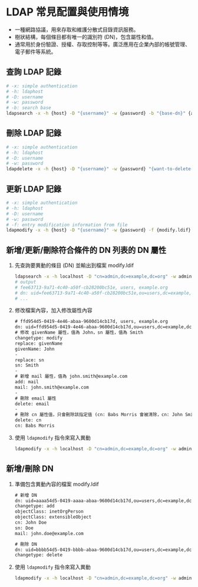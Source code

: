 # LDAP 常見配置與使用情境

- 一種網路協議，用來存取和維護分散式目錄資訊服務。
- 樹狀結構，每個條目都有唯一的識別符 (DN)，包含屬性和值。
- 通常用於身份驗證、授權、存取控制等等。廣泛應用在企業內部的帳號管理、電子郵件等系統。

## 查詢 LDAP 記錄

```sh
# -x: simple authentication
# -h: ldaphost
# -D: username
# -w: password
# -b: search base
ldapsearch -x -h {host} -D "{username}" -w {password} -b "{base-dn}" {attribute}
```

## 刪除 LDAP 記錄

```sh
# -x: simple authentication
# -h: ldaphost
# -D: username
# -w: password
ldapdelete -x -h {host} -D "{username}" -w {password} "{want-to-delete-dn}"
```

## 更新 LDAP 記錄

```sh
# -x: simple authentication
# -h: ldaphost
# -D: username
# -w: password
# -f: entry modification information from file
ldapmodify -x -h {host} -D "{username}" -w {password} -f {modify.ldif}
```

## 新增/更新/刪除符合條件的 DN 列表的 DN 屬性

1. 先查詢要異動的條目 (DN) 並輸出到檔案 modify.ldif

    ```sh
    ldapsearch -x -h localhost -D "cn=admin,dc=example,dc=org" -w admin -b "ou=users,dc=example,dc=org" dn > modify.ldif
    # output
    # fee63713-9a71-4c40-a50f-cb28200bc51e, users, example.org
    # dn: uid=fee63713-9a71-4c40-a50f-cb28200bc51e,ou=users,dc=example,dc=org
    # ...
    ```

2. 修改檔案內容，加入修改屬性內容

    ```txt
    # ffd954d5-0419-4e46-abaa-9600d14cb17d, users, example.org
    dn: uid=ffd954d5-0419-4e46-abaa-9600d14cb17d,ou=users,dc=example,dc=org
    # 修改 givenName 屬性，值為 John，sn 屬性，值為 Smith
    changetype: modify
    replace: givenName
    givenName: John
    -
    replace: sn
    sn: Smith
    -
    # 新增 mail 屬性，值為 john.smith@example.com
    add: mail
    mail: john.smith@example.com
    -
    # 刪除 email 屬性
    delete: email
    -
    # 刪除 cn 屬性值，只會刪除該指定值 (cn: Babs Morris 會被清除，cn: John Smith 不會被清除)
    delete: cn
    cn: Babs Morris
    ```

3. 使用 `ldapmodify` 指令來寫入異動

    ```sh
    ldapmodify -x -h localhost -D "cn=admin,dc=example,dc=org" -w admin -f {modify.ldif}
    ```

## 新增/刪除 DN

1. 準備包含異動內容的檔案 modify.ldif

    ```txt
    # 新增 DN
    dn: uid=aaaa54d5-0419-aaaa-abaa-9600d14cb17d,ou=users,dc=example,dc=org
    changetype: add
    objectClass: inetOrgPerson
    objectClass: extensibleObject
    cn: John Doe
    sn: Doe
    mail: john.doe@example.com

    # 刪除 DN
    dn: uid=bbbb54d5-0419-bbbb-abaa-9600d14cb17d,ou=users,dc=example,dc=org
    changetype: delete
    ```

2. 使用 `ldapmodify` 指令來寫入異動

    ```sh
    ldapmodify -x -h localhost -D "cn=admin,dc=example,dc=org" -w admin -f {modify.ldif}
    ```

